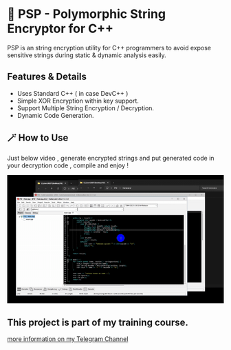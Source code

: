 # 🐰 PSP - Polymorphic String Encryptor for C++
PSP is an string encryption utility for C++ programmers to avoid expose sensitive strings during static & dynamic analysis easily.

## Features & Details
- Uses Standard C++ ( in case DevC++ )
- Simple XOR Encryption within key support.
- Support Multiple String Encryption / Decryption.
- Dynamic Code Generation.

## 🪄 How to Use
Just below video , generate encrypted strings and put generated code in your decryption code , compile and enjoy !

![](Video.gif)


## This project is part of my training course.
[more information on my Telegram Channel]([https://t.me/VSEC_academy])


